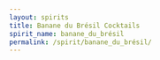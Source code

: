 ```yaml
---
layout: spirits
title: Banane du Brésil Cocktails
spirit_name: banane_du_brésil
permalink: /spirit/banane_du_brésil/
---
```

